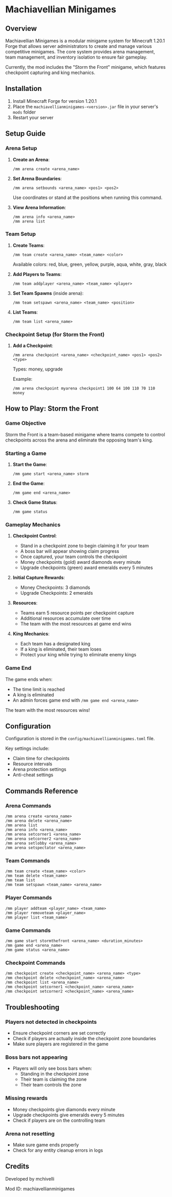# Machiavellian Minigames

## Overview

Machiavellian Minigames is a modular minigame system for Minecraft 1.20.1 Forge that allows server administrators to create and manage various competitive minigames. The core system provides arena management, team management, and inventory isolation to ensure fair gameplay.

Currently, the mod includes the "Storm the Front" minigame, which features checkpoint capturing and king mechanics.

## Installation

1. Install Minecraft Forge for version 1.20.1
2. Place the `machiavellianminigames-<version>.jar` file in your server's `mods` folder
3. Restart your server

## Setup Guide

### Arena Setup

1. **Create an Arena**:
   ```
   /mm arena create <arena_name>
   ```

2. **Set Arena Boundaries**:
   ```
   /mm arena setbounds <arena_name> <pos1> <pos2>
   ```
   Use coordinates or stand at the positions when running this command.

3. **View Arena Information**:
   ```
   /mm arena info <arena_name>
   /mm arena list
   ```

### Team Setup

1. **Create Teams**:
   ```
   /mm team create <arena_name> <team_name> <color>
   ```
   Available colors: red, blue, green, yellow, purple, aqua, white, gray, black

2. **Add Players to Teams**:
   ```
   /mm team addplayer <arena_name> <team_name> <player>
   ```

3. **Set Team Spawns** (inside arena):
   ```
   /mm team setspawn <arena_name> <team_name> <position>
   ```

4. **List Teams**:
   ```
   /mm team list <arena_name>
   ```

### Checkpoint Setup (for Storm the Front)

1. **Add a Checkpoint**:
   ```
   /mm arena checkpoint <arena_name> <checkpoint_name> <pos1> <pos2> <type>
   ```
   Types: money, upgrade
   
   Example:
   ```
   /mm arena checkpoint myarena checkpoint1 100 64 100 110 70 110 money
   ```

## How to Play: Storm the Front

### Game Objective

Storm the Front is a team-based minigame where teams compete to control checkpoints across the arena and eliminate the opposing team's king.

### Starting a Game

1. **Start the Game**:
   ```
   /mm game start <arena_name> storm
   ```

2. **End the Game**:
   ```
   /mm game end <arena_name>
   ```

3. **Check Game Status**:
   ```
   /mm game status
   ```

### Gameplay Mechanics

1. **Checkpoint Control**:
   - Stand in a checkpoint zone to begin claiming it for your team
   - A boss bar will appear showing claim progress
   - Once captured, your team controls the checkpoint
   - Money checkpoints (gold) award diamonds every minute
   - Upgrade checkpoints (green) award emeralds every 5 minutes

2. **Initial Capture Rewards**:
   - Money Checkpoints: 3 diamonds
   - Upgrade Checkpoints: 2 emeralds

3. **Resources**:
   - Teams earn 5 resource points per checkpoint capture
   - Additional resources accumulate over time
   - The team with the most resources at game end wins

4. **King Mechanics**:
   - Each team has a designated king
   - If a king is eliminated, their team loses
   - Protect your king while trying to eliminate enemy kings

### Game End

The game ends when:
- The time limit is reached
- A king is eliminated
- An admin forces game end with `/mm game end <arena_name>`

The team with the most resources wins!

## Configuration

Configuration is stored in the `config/machiavellianminigames.toml` file.

Key settings include:
- Claim time for checkpoints
- Resource intervals
- Arena protection settings
- Anti-cheat settings

## Commands Reference

### Arena Commands
```
/mm arena create <arena_name>
/mm arena delete <arena_name>
/mm arena list
/mm arena info <arena_name>
/mm arena setcorner1 <arena_name>
/mm arena setcorner2 <arena_name>
/mm arena setlobby <arena_name>
/mm arena setspectator <arena_name>
```

### Team Commands
```
/mm team create <team_name> <color>
/mm team delete <team_name>
/mm team list
/mm team setspawn <team_name> <arena_name>
```

### Player Commands
```
/mm player addteam <player_name> <team_name>
/mm player removeteam <player_name>
/mm player list <team_name>
```

### Game Commands
```
/mm game start stormthefront <arena_name> <duration_minutes>
/mm game end <arena_name>
/mm game status <arena_name>
```

### Checkpoint Commands
```
/mm checkpoint create <checkpoint_name> <arena_name> <type>
/mm checkpoint delete <checkpoint_name> <arena_name>
/mm checkpoint list <arena_name>
/mm checkpoint setcorner1 <checkpoint_name> <arena_name>
/mm checkpoint setcorner2 <checkpoint_name> <arena_name>
```

## Troubleshooting

### Players not detected in checkpoints
- Ensure checkpoint corners are set correctly
- Check if players are actually inside the checkpoint zone boundaries
- Make sure players are registered in the game

### Boss bars not appearing
- Players will only see boss bars when:
  - Standing in the checkpoint zone
  - Their team is claiming the zone
  - Their team controls the zone

### Missing rewards
- Money checkpoints give diamonds every minute
- Upgrade checkpoints give emeralds every 5 minutes
- Check if players are on the controlling team

### Arena not resetting
- Make sure game ends properly
- Check for any entity cleanup errors in logs

## Credits

Developed by mchivelli

Mod ID: machiavellianminigames
